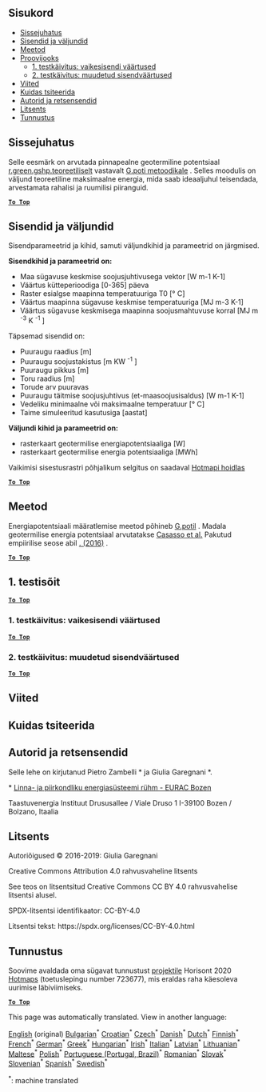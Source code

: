 <h2> Sisukord </h2><ul><li> <a href="#introduction">Sissejuhatus</a> </li><li> <a href="#inputs-and-outputs">Sisendid ja väljundid</a> </li><li> <a href="#method">Meetod</a> </li><li> <a href="#sample-run">Proovijooks</a> <ul><li> <a href="#test-run-1-default-input-values">1. testkäivitus: vaikesisendi väärtused</a> </li><li> <a href="#test-run-2-modified-input-values">2. testkäivitus: muudetud sisendväärtused</a> </li></ul></li><li> <a href="#references">Viited</a> </li><li> <a href="#how-to-cite">Kuidas tsiteerida</a> </li><li> <a href="#authors-and-reviewers">Autorid ja retsensendid</a> </li><li> <a href="#license">Litsents</a> </li><li> <a href="#acknowledgement">Tunnustus</a> </li></ul><h2> Sissejuhatus </h2><p> Selle eesmärk on arvutada pinnapealne geotermiline potentsiaal <a href="https://grass.osgeo.org/grass76/manuals/addons/r.green.gshp.theoretical.html">r.green.gshp.teoreetiliselt</a> vastavalt <a href="https://www.sciencedirect.com/science/article/pii/S0360544216303358">G.poti metoodikale</a> . Selles moodulis on väljund teoreetiline maksimaalne energia, mida saab ideaaljuhul teisendada, arvestamata rahalisi ja ruumilisi piiranguid. </p><p><ins> <code><strong><a href="#table-of-contents">To Top</a></strong></code> </ins> </p><h2> Sisendid ja väljundid </h2><p> Sisendparameetrid ja kihid, samuti väljundkihid ja parameetrid on järgmised. </p><p> <strong>Sisendkihid ja parameetrid on:</strong> </p><ul><li> Maa sügavuse keskmise soojusjuhtivusega vektor [W m-1 K-1] </li><li> Väärtus kütteperioodiga [0-365] päeva </li><li> Raster esialgse maapinna temperatuuriga T0 [° C] </li><li> Väärtus maapinna sügavuse keskmise temperatuuriga [MJ m-3 K-1] </li><li> Väärtus sügavuse keskmisega maapinna soojusmahtuvuse korral [MJ m <sup>-3</sup> K <sup>-1</sup> ] </li></ul><p> Täpsemad sisendid on: </p><ul><li> Puuraugu raadius [m] </li><li> Puuraugu soojustakistus [m KW <sup>-1</sup> ] </li><li> Puuraugu pikkus [m] </li><li> Toru raadius [m] </li><li> Torude arv puuravas </li><li> Puuraugu täitmise soojusjuhtivus (et-maasoojusisaldus) [W m-1 K-1] </li><li> Vedeliku minimaalne või maksimaalne temperatuur [° C] </li><li> Taime simuleeritud kasutusiga [aastat] </li></ul><p> <strong>Väljundi kihid ja parameetrid on:</strong> </p><ul><li> rasterkaart geotermilise energiapotentsiaaliga [W] </li><li> rasterkaart geotermilise energia potentsiaaliga [MWh] </li></ul><p> Vaikimisi sisestusrastri põhjalikum selgitus on saadaval <a href="https://gitlab.com/hotmaps/potential/potential_geothermal_raster">Hotmapi hoidlas</a> </p><p><ins> <code><strong><a href="#table-of-contents">To Top</a></strong></code> </ins> </p><h2> Meetod </h2><p> Energiapotentsiaali määratlemise meetod põhineb <a href="https://www.sciencedirect.com/science/article/pii/S0360544216303358">G.potil</a> . Madala geotermilise energia potentsiaal arvutatakse <a href="https://www.sciencedirect.com/science/article/pii/S0360544216303358">Casasso et al.</a> Pakutud empiirilise seose abil <a href="https://www.sciencedirect.com/science/article/pii/S0360544216303358">. (2016)</a> . </p><p><ins> <code><strong><a href="#table-of-contents">To Top</a></strong></code> </ins> </p><h2> 1. testisõit </h2><p><ins> <code><strong><a href="#table-of-contents">To Top</a></strong></code> </ins> </p><h3> 1. testkäivitus: vaikesisendi väärtused </h3><p><ins> <code><strong><a href="#table-of-contents">To Top</a></strong></code> </ins> </p><h3> 2. testkäivitus: muudetud sisendväärtused </h3><p><ins> <code><strong><a href="#table-of-contents">To Top</a></strong></code> </ins> </p><h2> Viited </h2><h2> Kuidas tsiteerida </h2><h2> Autorid ja retsensendid </h2><p> Selle lehe on kirjutanud Pietro Zambelli * ja Giulia Garegnani *. </p><p> * <a href="http://www.eurac.edu/en/research/technologies/renewableenergy/researchfields/Pages/Energy-strategies-and-planning.aspx">Linna- ja piirkondliku energiasüsteemi rühm - EURAC Bozen</a> </p><p> Taastuvenergia Instituut Drususallee / Viale Druso 1 I-39100 Bozen / Bolzano, Itaalia </p><h2> Litsents </h2><p> Autoriõigused © 2016-2019: Giulia Garegnani </p><p> Creative Commons Attribution 4.0 rahvusvaheline litsents </p><p> See teos on litsentsitud Creative Commons CC BY 4.0 rahvusvahelise litsentsi alusel. </p><p> SPDX-litsentsi identifikaator: CC-BY-4.0 </p><p> Litsentsi tekst: https://spdx.org/licenses/CC-BY-4.0.html </p><h2> Tunnustus </h2><p> Soovime avaldada oma sügavat tunnustust <a href="https://www.hotmaps-project.eu">projektile</a> Horisont 2020 <a href="https://www.hotmaps-project.eu">Hotmaps</a> (toetuslepingu number 723677), mis eraldas raha käesoleva uurimise läbiviimiseks. </p><p><ins> <code><strong><a href="#table-of-contents">To Top</a></strong></code> </ins> </p>

This page was automatically translated. View in another language:

[English](en-CM-Shallow-geothermal-potential) (original) [Bulgarian](bg-CM-Shallow-geothermal-potential)<sup>\*</sup> [Croatian](hr-CM-Shallow-geothermal-potential)<sup>\*</sup> [Czech](cs-CM-Shallow-geothermal-potential)<sup>\*</sup> [Danish](da-CM-Shallow-geothermal-potential)<sup>\*</sup> [Dutch](nl-CM-Shallow-geothermal-potential)<sup>\*</sup>  [Finnish](fi-CM-Shallow-geothermal-potential)<sup>\*</sup> [French](fr-CM-Shallow-geothermal-potential)<sup>\*</sup> [German](de-CM-Shallow-geothermal-potential)<sup>\*</sup> [Greek](el-CM-Shallow-geothermal-potential)<sup>\*</sup> [Hungarian](hu-CM-Shallow-geothermal-potential)<sup>\*</sup> [Irish](ga-CM-Shallow-geothermal-potential)<sup>\*</sup> [Italian](it-CM-Shallow-geothermal-potential)<sup>\*</sup> [Latvian](lv-CM-Shallow-geothermal-potential)<sup>\*</sup> [Lithuanian](lt-CM-Shallow-geothermal-potential)<sup>\*</sup> [Maltese](mt-CM-Shallow-geothermal-potential)<sup>\*</sup> [Polish](pl-CM-Shallow-geothermal-potential)<sup>\*</sup> [Portuguese (Portugal, Brazil)](pt-CM-Shallow-geothermal-potential)<sup>\*</sup> [Romanian](ro-CM-Shallow-geothermal-potential)<sup>\*</sup> [Slovak](sk-CM-Shallow-geothermal-potential)<sup>\*</sup> [Slovenian](sl-CM-Shallow-geothermal-potential)<sup>\*</sup> [Spanish](es-CM-Shallow-geothermal-potential)<sup>\*</sup> [Swedish](sv-CM-Shallow-geothermal-potential)<sup>\*</sup> 

<sup>\*</sup>: machine translated
